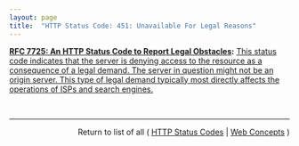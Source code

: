 ```yaml
---
layout: page
title:  "HTTP Status Code: 451: Unavailable For Legal Reasons"
---
```


**[RFC 7725: An HTTP Status Code to Report Legal Obstacles](/specs/IETF/RFC/7725 "This document specifies a Hypertext Transfer Protocol (HTTP) status code for use when resource access is denied as a consequence of legal demands."):** [This status code indicates that the server is denying access to the resource as a consequence of a legal demand. The server in question might not be an origin server. This type of legal demand typically most directly affects the operations of ISPs and search engines.](http://tools.ietf.org/html/rfc7725#section-3 "Read documentation for HTTP Status Code &#34;451&#34;")

<br/>
<hr/>

<p style="text-align: right">Return to list of all ( <a href="../http-status-codes">HTTP Status Codes</a> | <a href="../">Web Concepts</a> )</p>